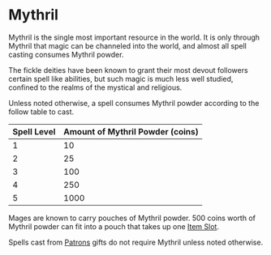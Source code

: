 # Mythril

Mythril is the single most important resource in the world. It is only through Mythril that magic can be channeled into the world, and almost all spell casting consumes Mythril powder. 

The fickle deities have been known to grant their most devout followers certain spell like abilities, but such magic is much less well studied, confined to the realms of the mystical and religious.

Unless noted otherwise, a spell consumes Mythril powder according to the follow table to cast.

| Spell Level | Amount of Mythril Powder (coins) |
| ----------- | -------------------------------- |
| 1           | 10                               |
| 2           | 25                               |
| 3           | 100                              |
| 4           | 250                              |
| 5           | 1000                             |
Mages are known to carry pouches of Mythril powder. 500 coins worth of Mythril powder can fit into a pouch that takes up one [Item Slot](../Player%20Character%20Components/Derived%20Statistics/Item%20Slots.md). 

Spells cast from [Patrons](Spells/Patrons/Patron.md) gifts do not require Mythril unless noted otherwise.